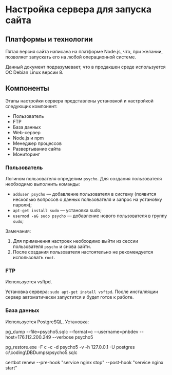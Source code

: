 # Настройка сервера для запуска сайта
## Платформы и технологии
Пятая версия сайта написана на платформе Node.js, что, при желании, позволяет запускать его на любой операционной системе.

Данный документ подразумевает, что в продакшен среде используется ОС Debian Linux версии 8.

## Компоненты
Этапы настройки сервера представлены установкой и настройкой следующих компонент:

- Пользователь
- FTP
- База данных
- Web-сервер
- Node.js и npm
- Менеджер процессов
- Развертывание сайта
- Мониторинг

### Пользователь
Логином пользователя определим `psycho`. 
Для создания пользователя необходимо выполнить команды:

- `adduser psycho` — добавление пользователя в систему (появится несколько вопросов о данных пользователя и запрос на установку пароля);
- `apt-get install sudo` — установка sudo;
- `usermod -aG sudo psycho` — добавление нового пользователя в группу `sudo`;

Замечания:

1. Для применения настроек необходимо выйти из сессии пользователя `psycho` и снова зайти.
2. После создания пользователя настоятельно не рекомендуется использовать `root`.

### FTP
Используется vsftpd.

Установка сервера: `sudo apt-get install vsftpd`. После инсталляции сервер автоматически запустится и будет готов к работе.

### База данных
Используется PostgreSQL.
Установка:

pg_dump --file=psycho5.sqlc --format=c --username=pnbdev --host=176.112.200.249 --verbose psycho5

pg_restore.exe -F c -c -d psycho5 -v -h 127.0.0.1 -U postgres c:\coding\DBDumps\psycho5.sqlc

certbot renew --pre-hook "service nginx stop" --post-hook "service nginx start"
